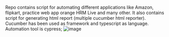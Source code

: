 Repo contains script for automating different applications like Amazon, flipkart, practice web app orange HRM Live and many other. It also contains script for generating html report (multiple cucumber html reporter). Cucumber has been used as framework and typescript as language. Automation tool is cypress;
![image](https://github.com/mayashankar7/Cypress-Automation/assets/57903957/5abe5084-210e-4fc8-bc17-c4480c30ce45)
